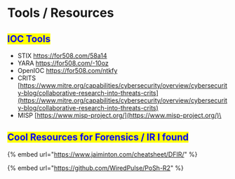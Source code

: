 # Tools / Resources

## <mark style="color:blue;">**IOC Tools**</mark>

* STIX https://for508.com/58a14
* YARA https://for508.com/-10oz
* OpenIOC https://for508.com/ntkfy
* CRITS [https://www.mitre.org/capabilities/cybersecurity/overview/cybersecurity-blog/collaborative-research-into-threats-crits](https://www.mitre.org/capabilities/cybersecurity/overview/cybersecurity-blog/collaborative-research-into-threats-crits)
* MISP [https://www.misp-project.org/](https://www.misp-project.org/)\


## <mark style="color:blue;">Cool Resources for Forensics / IR I found</mark>

{% embed url="https://www.jaiminton.com/cheatsheet/DFIR/" %}

{% embed url="https://github.com/WiredPulse/PoSh-R2" %}
